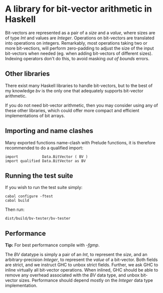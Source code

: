 A library for bit-vector arithmetic in Haskell
=========================================

Bit-vectors are represented as a pair of a _size_ and a _value_,
where sizes are of type _Int_ and values are _Integer_.
Operations on bit-vectors are translated into operations on integers.
Remarkably, most operations taking two or more bit-vectiors, will
perform zero-padding to adjust the size of the input bit-vectors
when needed (eg. when adding bit-vectors of different sizes).
Indexing operators don't do this, to avoid masking _out of bounds_
errors.

Other libraries
-------------

There exist many Haskell libraries to handle bit-vectors, but to the
best of my knowledge _bv_ is the only one that adequately supports
bit-vector arithmetic.

If you do not need bit-vector arithmetic, then you may consider using
any of these other libraries, which could offer more compact and 
efficient implementations of bit arrays.

Importing and name clashes
-----------------------

Many exported functions name-clash with Prelude functions, it is
therefore recommended to do a qualified import:

    import           Data.BitVector ( BV )
    import qualified Data.BitVector as BV

Running the test suite
--------------------

If you wish to run the test suite simply:

    cabal configure -ftest
    cabal build

Then run:

    dist/build/bv-tester/bv-tester

Performance
----------

**Tip:** For best performance compile with _-fgmp_.

The _BV_ datatype is simply a pair of an _Int_, to represent the
_size_, and an arbitrary-precision _Integer_, to represent the
_value_ of a bit-vector.
Both fields are strict, and we instruct GHC to unbox strict fields.
Further, we ask GHC to inline virtually all bit-vector operations.
When inlined, GHC should be able to remove any overhead associated
with the _BV_ data type, and unbox bit-vector sizes.
Performance should depend mostly on the _Integer_ data type
implementation.

